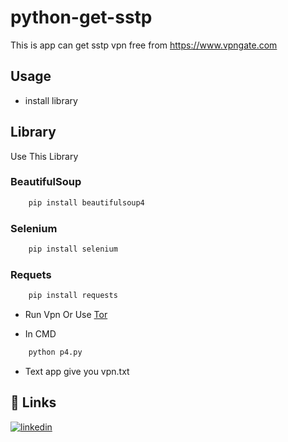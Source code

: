# python-get-sstp
This is app can get sstp vpn free from https://www.vpngate.com


## Usage

- install library

## Library
Use This Library

### BeautifulSoup
```python
    pip install beautifulsoup4
```

### Selenium
```python
    pip install selenium
```

### Requets 

``` python
    pip install requests
```

- Run Vpn Or Use [Tor](https://github.com/TheTorProject/gettorbrowser)


- In CMD
```python
    python p4.py
```

- Text
app give you vpn.txt 

## 🔗 Links
[![linkedin](https://img.shields.io/badge/linkedin-0A66C2?style=for-the-badge&logo=linkedin&logoColor=white)](https://www.linkedin.com/)


